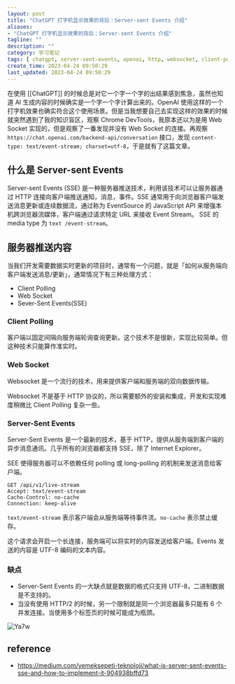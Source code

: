 ```yaml
---
layout: post
title: "ChatGPT 打字机显示效果的背后：Server-sent Events 介绍"
aliases:
- "ChatGPT 打字机显示效果的背后：Server-sent Events 介绍"
tagline: ""
description: ""
category: 学习笔记
tags: [ chatgpt, server-sent-events, openai, http, websocket, client-polling ]
create_time: 2023-04-24 09:50:29
last_updated: 2023-04-24 09:50:29
---
```


在使用 [[ChatGPT]] 的时候总是对它一个字一个字的出结果感到焦急，虽然也知道 AI 生成内容的时候确实是一个字一个字计算出来的。OpenAI 使用这样的一个打字机效果也确实符合这个使用场景。但是当我想要自己去实现这样的效果的时候就突然遇到了我的知识盲区，观察 Chrome DevTools，我原本还以为是用 Web Socket 实现的，但是观察了一番发现并没有 Web Socket 的连接。再观察 `https://chat.openai.com/backend-api/conversation` 接口，发现 `content-type: text/event-stream; charset=utf-8`，于是就有了这篇文章。

## 什么是 Server-sent Events

Server-sent Events (SSE) 是一种服务器推送技术，利用该技术可以让服务器通过 HTTP 连接向客户端推送通知，消息，事件。SSE 通常用于向浏览器客户端发送消息更新或连续数据流，通过称为 EventSource 的 JavaScript API 来增强本机跨浏览器流媒体，客户端通过请求特定 URL 来接收 Event Stream。 SSE 的 media type 为 `text /event-stream`。

## 服务器推送内容

当我们开发需要数据实时更新的项目时，通常有一个问题，就是「如何从服务端向客户端发送消息/更新」，通常情况下有三种处理方式：

- Client Polling
- Web Socket
- Sever-Sent Events(SSE)

### Client Polling

客户端以固定间隔向服务端轮询查询更新。这个技术不是很新，实现比较简单。但这种技术只能算作准实时。

### Web Socket

Websocket 是一个流行的技术，用来提供客户端和服务端的双向数据传输。

Websocket 不是基于 HTTP 协议的，所以需要额外的安装和集成，开发和实现难度稍微比 Client Polling 复杂一些。

### Server-Sent Events

Server-Sent Events 是一个最新的技术，基于 HTTP，提供从服务端到客户端的异步消息通讯。几乎所有的浏览器都支持 SSE，除了 Internet Explorer。

SEE 使得服务器可以不依赖任何 polling 或 long-polling 的机制来发送消息给客户端。

```
GET /api/v1/live-stream
Accept: text/event-stream
Cache-Control: no-cache
Connection: keep-alive
```

`text/event-stream` 表示客户端会从服务端等待事件流。`no-cache` 表示禁止缓存。

这个请求会开启一个长连接，服务端可以将实时的内容发送给客户端。Events 发送的内容是 UTF-8 编码的文本内容。

### 缺点

- Server-Sent Events 的一大缺点就是数据的格式只支持 UTF-8，二进制数据是不支持的。
- 当没有使用 HTTP/2 的时候，另一个限制就是同一个浏览器最多只能有 6 个并发连接。当使用多个标签页的时候可能成为瓶颈。

![Ya7w](https://photo.einverne.info/images/2023/04/24/Ya7w.jpg)

## reference

- <https://medium.com/yemeksepeti-teknoloji/what-is-server-sent-events-sse-and-how-to-implement-it-904938bffd73>
